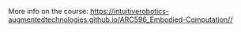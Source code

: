 More info on the course: https://intuitiverobotics-augmentedtechnologies.github.io/ARC596_Embodied-Computation//

